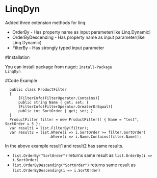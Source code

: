 # LinqDyn
Added three extension methods for linq
<ul>
<li> OrderBy - Has property name as input parameter(like Linq.Dynamic) </li>
<li> OrderByDescending - Has property name as input parameter(like Linq.Dynamic) </li>
<li> FilterBy - Has strongly typed input parameter </li>
</ul>

#Installation

You can install package from nuget:
<code>Install-Package LinqDyn</code>

#Code Example

```
  public class ProductFilter
  {
      [FilterInfo(FilterOperator.Contains)]
      public string Name { get; set; }
      [FilterInfo(FilterOperator.GreaterOrEqual)]
      public int SortOrder { get; set; }
  }
  ProductFilter filter = new ProductFilter() { Name = "test", SortOrder = 5 };
  var result1 = list.FilterBy(filter);
  var result2 = list.Where(i => i.SortOrder >= filter.SortOrder)
                    .Where(i => i.Name.Contains(filter.Name));
```
In the above example result1 and result2 has same results.
<br/>
<ul>
<li>
<code>list.OrderBy("SortOrder")</code> returns same result as <code>list.OrderBy(i => i.SortOrder)</code>
</li>
<li>
<code>list.OrderByDescending("SortOrder")</code> returns same result as <code>list.OrderByDescending(i => i.SortOrder)</code>
</li>
</ul>



